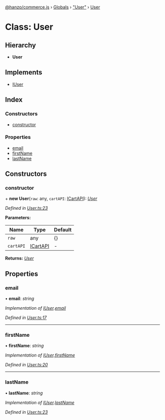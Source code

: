 [@hanzo/commerce.js](../README.md) › [Globals](../globals.md) › ["User"](../modules/_user_.md) › [User](_user_.user.md)

# Class: User

## Hierarchy

* **User**

## Implements

* [IUser](../interfaces/_types_.iuser.md)

## Index

### Constructors

* [constructor](_user_.user.md#constructor)

### Properties

* [email](_user_.user.md#email)
* [firstName](_user_.user.md#firstname)
* [lastName](_user_.user.md#lastname)

## Constructors

###  constructor

\+ **new User**(`raw`: any, `cartAPI`: [ICartAPI](../interfaces/_types_.icartapi.md)): *[User](_user_.user.md)*

*Defined in [User.ts:23](https://github.com/hanzoai/commerce.js/blob/80c8ee8/src/User.ts#L23)*

**Parameters:**

Name | Type | Default |
------ | ------ | ------ |
`raw` | any | {} |
`cartAPI` | [ICartAPI](../interfaces/_types_.icartapi.md) | - |

**Returns:** *[User](_user_.user.md)*

## Properties

###  email

• **email**: *string*

*Implementation of [IUser](../interfaces/_types_.iuser.md).[email](../interfaces/_types_.iuser.md#email)*

*Defined in [User.ts:17](https://github.com/hanzoai/commerce.js/blob/80c8ee8/src/User.ts#L17)*

___

###  firstName

• **firstName**: *string*

*Implementation of [IUser](../interfaces/_types_.iuser.md).[firstName](../interfaces/_types_.iuser.md#firstname)*

*Defined in [User.ts:20](https://github.com/hanzoai/commerce.js/blob/80c8ee8/src/User.ts#L20)*

___

###  lastName

• **lastName**: *string*

*Implementation of [IUser](../interfaces/_types_.iuser.md).[lastName](../interfaces/_types_.iuser.md#lastname)*

*Defined in [User.ts:23](https://github.com/hanzoai/commerce.js/blob/80c8ee8/src/User.ts#L23)*

